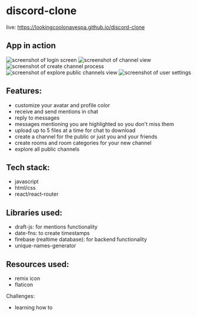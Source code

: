 # discord-clone

live: https://lookingcoolonavespa.github.io/discord-clone

## App in action
![screenshot of login screen](https://www.dropbox.com/s/8gwpul9iiw29n6y/Screenshot%20from%202021-12-30%2019-25-17.png?dl=0)
![screenshot of channel view](https://www.dropbox.com/s/wfs5sern4p3ilnw/Screenshot%20from%202021-12-30%2019-16-50.png?dl=0)
![screenshot of create channel process](https://www.dropbox.com/s/aa51vdp8xqrk1r0/Screenshot%20from%202021-12-30%2019-17-02.png?dl=0)
![screenshot of explore public channels view](https://www.dropbox.com/s/16xg4fjm93l1sbq/Screenshot%20from%202021-12-30%2019-17-09.png?dl=0)
![screenshot of user settings](https://www.dropbox.com/s/gtmtoq7q112roi1/Screenshot%20from%202021-12-30%2019-17-13.png?dl=0)

## Features:
- customize your avatar and profile color
- receive and send mentions in chat
- reply to messages
- messages mentioning you are highlighted so you don't miss them
- upload up to 5 files at a time for chat to download
- create a channel for the public or just you and your friends
- create rooms and room categories for your new channel
- explore all public channels

## Tech stack: 
- javascript
- html/css
- react/react-router 

## Libraries used:
- draft-js: for mentions functionality
- date-fns: to create timestamps
- firebase (realtime database): for backend functionality
- unique-names-generator

## Resources used:
- remix icon
- flaticon

Challenges: 
- learning how to 
